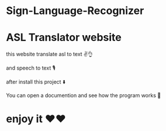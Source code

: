 # Sign-Language-Recognizer

# ASL Translator website

this website translate asl to text ✌️👌

and speech to text 🎙️

after install this project ⬇️

You can open a documention and see how the program works 📖

# enjoy it ❤️❤️
